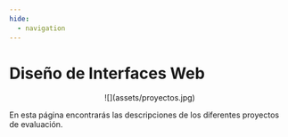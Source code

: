 ```yaml
---
hide:
  - navigation
---
```


# Diseño de Interfaces Web

<center>
![](assets/proyectos.jpg)
</center>

En esta página encontrarás las descripciones de los diferentes proyectos de evaluación.